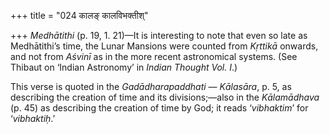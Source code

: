+++
title = "024 कालङ् कालविभक्तीश्"

+++
*Medhātithi* (p. 19, 1. 21)—It is interesting to note that even so late
as Medhātithi’s time, the Lunar Mansions were counted from *Kṛttikā*
onwards, and not from *Aśvinī* as in the more recent astronomical
systems. (See Thibaut on ‘Indian Astronomy’ in *Indian Thought Vol. I*.)

This verse is quoted in the *Gadādharapaddhati* — *Kālasāra*, p. 5, as
describing the creation of time and its divisions;—also in the
*Kālamādhava* (p. 45) as describing the creation of time by God; it
reads ‘*vibhaktim*’ for ‘*vibhaktiḥ*.’
